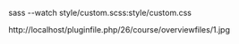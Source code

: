 sass --watch style/custom.scss:style/custom.css

http://localhost/pluginfile.php/26/course/overviewfiles/1.jpg
